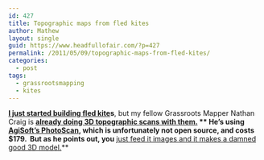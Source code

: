 ```yaml
---
id: 427
title: Topographic maps from fled kites
author: Mathew
layout: single
guid: https://www.headfullofair.com/?p=427
permalink: /2011/05/09/topographic-maps-from-fled-kites/
categories:
  - post
tags:
  - grassrootsmapping
  - kites
---
```

**[I just started building fled kite][1]s**, but my fellow Grassroots Mapper Nathan Craig is **[already doing 3D topographic scans with them.][2] ** He&#8217;s using **[AgiSoft&#8217;s PhotoScan][3]**, which is unfortunately not open source, and costs $179.  But as he points out, you** [just feed it images and it makes a damned good 3D model.][4]**

 [1]: http://www.flickr.com/photos/14397636@N07/5694834357/in/photostream
 [2]: http://www.personal.psu.edu/nmc15/blogs/anthspace/2011/04/super-simple-kap-and-photoscan-example.html
 [3]: http://www.agisoft.ru/products/photoscan/standard/
 [4]: http://www.ten24.info/index.php/3d-scanning-on-a-budget/